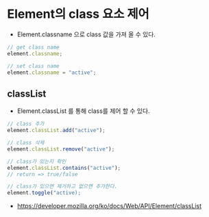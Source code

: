 # Element의 class 요소 제어

- Element.classname 으로 class 값을 가져 올 수 있다.

```javascript
// get class name
element.classname;

// set class name
element.classname = "active";
```

## classList

- Element.classList 를 통해 class를 제어 할 수 있다.

```javascript
// class 추가
element.classList.add("active");

// class 삭제
element.classList.remove("active");

// class가 있는지 확인
element.classList.contains("active");
// return => true/false

// class가 있으면 제거하고 없으면 추가한다.
element.toggle("active);
```

- https://developer.mozilla.org/ko/docs/Web/API/Element/classList
